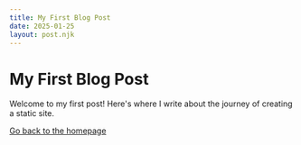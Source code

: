 ```yaml
---
title: My First Blog Post
date: 2025-01-25
layout: post.njk
---
```

# My First Blog Post

Welcome to my first post! Here's where I write about the journey of creating a static site.

[Go back to the homepage](/)
